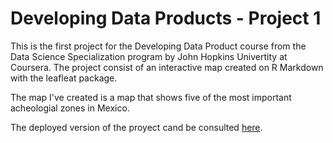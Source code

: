 # Developing Data Products - Project 1
This is the first project for the Developing Data Product course from the Data Science Specialization program by John Hopkins Univertity at Coursera. The project consist of an interactive map created on R Markdown with the leafleat package.

The map I've created is a map that shows five of the most important acheologial zones in Mexico.

The deployed version of the proyect cand be consulted [here](https://albert2828.github.io/coursera_ddp_project1/#1).
